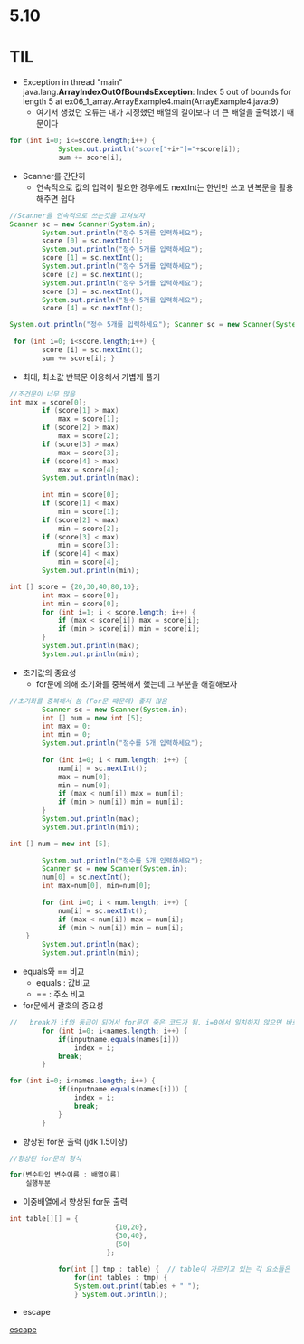 # 5.10

# TIL

- Exception in thread "main" java.lang.**ArrayIndexOutOfBoundsException**: Index 5 out of bounds for length 5 at ex06_1_array.ArrayExample4.main(ArrayExample4.java:9)
    - 여기서 생겼던 오류는 내가 지정했던 배열의 길이보다 더 큰 배열을 출력했기 때문이다

```java
for (int i=0; i<=score.length;i++) {
			System.out.println("score["+i+"]="+score[i]);
			sum += score[i];
```

- Scanner를 간단히
    - 연속적으로 값의 입력이 필요한 경우에도 nextInt는 한번만 쓰고 반복문을 활용해주면 쉽다

```java
//Scanner을 연속적으로 쓰는것을 고쳐보자
Scanner sc = new Scanner(System.in);
		System.out.println("정수 5개를 입력하세요");
		score [0] = sc.nextInt();
		System.out.println("정수 5개를 입력하세요");
		score [1] = sc.nextInt();
		System.out.println("정수 5개를 입력하세요");
		score [2] = sc.nextInt();
		System.out.println("정수 5개를 입력하세요");
		score [3] = sc.nextInt();
		System.out.println("정수 5개를 입력하세요");
		score [4] = sc.nextInt();
```

```java
System.out.println("정수 5개를 입력하세요"); Scanner sc = new Scanner(System.in);
 
 for (int i=0; i<score.length;i++) { 
		score [i] = sc.nextInt(); 
		sum += score[i]; }
```

- 최대, 최소값 반복문 이용해서 가볍게 풀기

```java
//조건문이 너무 많음
int max = score[0];
		if (score[1] > max)
			max = score[1];
		if (score[2] > max)
			max = score[2];
		if (score[3] > max)
			max = score[3];
		if (score[4] > max)
			max = score[4];
		System.out.println(max);
		
		int min = score[0];
		if (score[1] < max)
			min = score[1];
		if (score[2] < max)
			min = score[2];
		if (score[3] < max)
			min = score[3];
		if (score[4] < max)
			min = score[4];
		System.out.println(min);
```

```java
int [] score = {20,30,40,80,10};
		int max = score[0];
		int min = score[0];
		for (int i=1; i < score.length; i++) {
			if (max < score[i]) max = score[i];
			if (min > score[i]) min = score[i];
		}
		System.out.println(max);
		System.out.println(min);
```

- 초기값의 중요성
    - for문에 의해 초기화를 중복해서 했는데 그 부분을 해결해보자

```java
//초기화를 중복해서 씀 (For문 때문에) 좋지 않음
		Scanner sc = new Scanner(System.in);
		int [] num = new int [5];
		int max = 0;
		int min = 0;
		System.out.println("정수를 5개 입력하세요");
		
		for (int i=0; i < num.length; i++) {
			num[i] = sc.nextInt();
			max = num[0];
			min = num[0];
			if (max < num[i]) max = num[i];
			if (min > num[i]) min = num[i];
		}
		System.out.println(max);
		System.out.println(min);
```

```java
int [] num = new int [5];
		
		System.out.println("정수를 5개 입력하세요");
		Scanner sc = new Scanner(System.in);
		num[0] = sc.nextInt();
		int max=num[0], min=num[0];
		
		for (int i=0; i < num.length; i++) {
			num[i] = sc.nextInt();
			if (max < num[i]) max = num[i];
			if (min > num[i]) min = num[i];
	}
		System.out.println(max);
		System.out.println(min);
```

- equals와 == 비교
    - equals : 값비교
    - == : 주소 비교
- for문에서 괄호의 중요성

```java
//	 break가 if와 동급이 되어서 for문이 죽은 코드가 됨. i=0에서 일치하지 않으면 바로 break
	  	for (int i=0; i<names.length; i++) {
		  	if(inputname.equals(names[i])) 
		  		index = i;
  			break;	
  		}
```

```java
for (int i=0; i<names.length; i++) {
			if(inputname.equals(names[i])) {
				index = i;
				break;	
			}
		}
```

- 향상된 for문 출력 (jdk 1.5이상)

```java
//향상된 for문의 형식

for(변수타입 변수이름 : 배열이름)
	실행부분

```

- 이중배열에서 향상된 for문 출력

```java
int table[][] = {
						  {10,20},
						  {30,40},
						  {50}
						};
		
			for(int [] tmp : table) {  // table이 가르키고 있는 각 요소들은 일차원 배열을 가리키고 있다
				for(int tables : tmp) {
				System.out.print(tables + " ");	
				} System.out.println();
```

- escape

[escape](https://www.notion.so/adc175a53d23474d877eea18c46c2e73)
